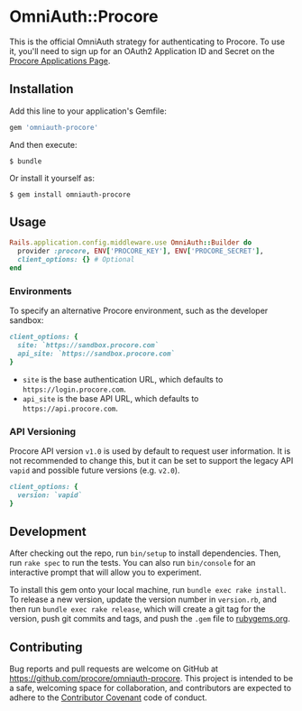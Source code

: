 # OmniAuth::Procore

This is the official OmniAuth strategy for authenticating to Procore. To
use it, you'll need to sign up for an OAuth2 Application ID and Secret
on the [Procore Applications Page](https://developers.procore.com/developers).

## Installation

Add this line to your application's Gemfile:

```ruby
gem 'omniauth-procore'
```

And then execute:

    $ bundle

Or install it yourself as:

    $ gem install omniauth-procore

## Usage

```ruby
Rails.application.config.middleware.use OmniAuth::Builder do
  provider :procore, ENV['PROCORE_KEY'], ENV['PROCORE_SECRET'], 
  client_options: {} # Optional
end
```

### Environments

To specify an alternative Procore environment, such as the developer sandbox:

```ruby
client_options: {
  site: `https://sandbox.procore.com`
  api_site: `https://sandbox.procore.com`
}
```

* `site` is the base authentication URL, which defaults to `https://login.procore.com`.
* `api_site` is the base API URL, which defaults to `https://api.procore.com`.

### API Versioning

Procore API version `v1.0` is used by default to request user information. It is not recommended to change this, but it can be set to support the legacy API `vapid` and possible future versions (e.g. `v2.0`).

```ruby
client_options: {
  version: `vapid`
}
```

## Development

After checking out the repo, run `bin/setup` to install dependencies. Then, run `rake spec` to run the tests. You can also run `bin/console` for an interactive prompt that will allow you to experiment.

To install this gem onto your local machine, run `bundle exec rake install`. To release a new version, update the version number in `version.rb`, and then run `bundle exec rake release`, which will create a git tag for the version, push git commits and tags, and push the `.gem` file to [rubygems.org](https://rubygems.org).

## Contributing

Bug reports and pull requests are welcome on GitHub at https://github.com/procore/omniauth-procore. This project is intended to be a safe, welcoming space for collaboration, and contributors are expected to adhere to the [Contributor Covenant](http://contributor-covenant.org) code of conduct.


